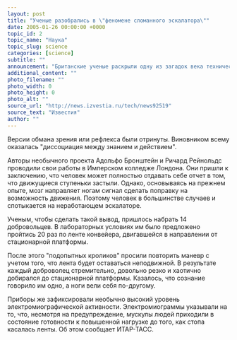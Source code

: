 ```yaml
---
layout: post
title: "Ученые разобрались в \"феномене сломанного эскалатора\""
date: 2005-01-26 00:00:00 +0000
topic_id: 2
topic_name: "Наука"
topic_slug: science
categories: [science]
subtitle: ""
announcement: "Британские ученые раскрыли одну из загадок века технического прогресса - так называемый \"феномен сломанного эскалатора\". С помощью элементарных экспериментов исследователям удалось понять, почему пассажирам в метро свойственно спотыкаться и терять равновесие, спускаясь или поднимаясь по неподвижному эскалатору."
additional_content: ""
photo_filename: ""
photo_width: 0
photo_height: 0
photo_alt: ""
source_url: "http://news.izvestia.ru/tech/news92519"
source_text: "Известия"
author: ""
---
```

Версии обмана зрения или рефлекса были отринуты. Виновником всему оказалась "диссоциация между знанием и действием".

Авторы необычного проекта Адольфо Бронштейн и Ричард Рейнольдс проводили свои работы в Имперском колледже Лондона. Они пришли к заключению, что человек может полностью отдавать себе отчет в том, что движущиеся ступеньки застыли. Однако, основываясь на прежнем опыте, мозг направляет ногам сигнал сделать поправку на возможность движения. Поэтому человек в большинстве случаев и спотыкается на неработающем эскалаторе.

Ученым, чтобы сделать такой вывод, пришлось набрать 14 добровольцев. В лабораторных условиях им было предложено пройтись 20 раз по ленте конвейера, двигавшейся в направлении от стационарной платформы.

После этого "подопытных кроликов" просили повторить маневр с учетом того, что лента будет оставаться неподвижной. В результате каждый доброволец стремительно, довольно резко и хаотично добирался до стационарной платформы. Казалось, что сознание говорило им одно, а ноги вели себя по-другому.

Приборы же зафиксировали необычно высокий уровень электромиографической активности. Электромиограммы указывали на то, что, несмотря на предупреждение, мускулы людей приходили в состояние готовности к повышенной нагрузке до того, как стопа касалась ленты. Об этом сообщает ИТАР-ТАСС.
